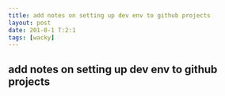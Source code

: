 ```yaml
---
title: add notes on setting up dev env to github projects
layout: post
date: 201-0-1 T:2:1
tags: [wacky]
---
```

## add notes on setting up dev env to github projects

